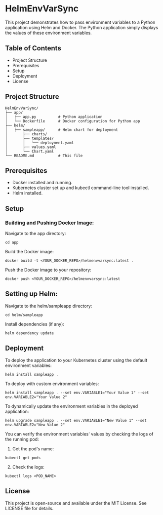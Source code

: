 # HelmEnvVarSync

This project demonstrates how to pass environment variables to a Python application using Helm and Docker. The Python application simply displays the values of these environment variables.

## Table of Contents

- Project Structure
- Prerequisites
- Setup
- Deployment
- License

## Project Structure

```
HelmEnvVarSync/
├── app/
│   ├── app.py          # Python application
│   └── Dockerfile      # Docker configuration for Python app
├── helm/
│   ├── sampleapp/      # Helm chart for deployment
│       ├── charts/
│       ├── templates/
│       │   └── deployment.yaml
│       ├── values.yaml
│       └── Chart.yaml
└── README.md           # This file
```

## Prerequisites

- Docker installed and running.
- Kubernetes cluster set up and kubectl command-line tool installed.
- Helm installed.

## Setup
### Building and Pushing Docker Image:
Navigate to the app directory:

```
cd app
```

Build the Docker image:

```
docker build -t <YOUR_DOCKER_REPO>/helmenvvarsync:latest .
```

Push the Docker image to your repository:

```
docker push <YOUR_DOCKER_REPO>/helmenvvarsync:latest
```

## Setting up Helm:
Navigate to the helm/sampleapp directory:

```
cd helm/sampleapp
```

Install dependencies (if any):

```
helm dependency update
```

## Deployment
To deploy the application to your Kubernetes cluster using the default environment variables:

```
helm install sampleapp .
```

To deploy with custom environment variables:

```
helm install sampleapp . --set env.VARIABLE1="Your Value 1" --set env.VARIABLE2="Your Value 2"
```

To dynamically update the environment variables in the deployed application:

```
helm upgrade sampleapp . --set env.VARIABLE1="New Value 1" --set env.VARIABLE2="New Value 2"
```

You can verify the environment variables' values by checking the logs of the running pod:

1. Get the pod's name:

```
kubectl get pods
```

2. Check the logs:

```
kubectl logs <POD_NAME>
```

## License
This project is open-source and available under the MIT License. See LICENSE file for details.

